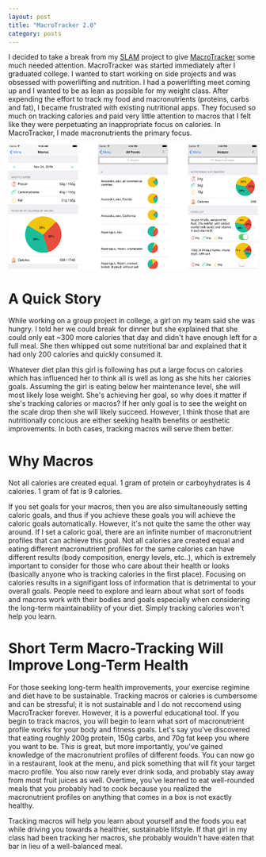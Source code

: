 ```yaml
---
layout: post
title: "MacroTracker 2.0"
category: posts
---
```


I decided to take a break from my [SLAM][slam] project to give [MacroTracker][MT] some much needed attention. MacroTracker was started immediately after I graduated college. I wanted to start working on side projects and was obsessed with powerlifting and nutrition. I had a powerlifting meet coming up and I wanted to be as lean as possible for my weight class. After expending the effort to track my food and macronutrients (proteins, carbs and fat), I became frustrated with existing nutritional apps. They focused so much on tracking calories and paid very little attention to macros that I felt like they were perpetuating an inappropriate focus on calories. In MacroTracker, I made macronutrients the primary focus.

![Image 1](/images/macrotracker.png)

# A Quick Story

While working on a group project in college, a girl on my team said she was hungry. I told her we could break for dinner but she explained that she could only eat ~300 more calories that day and didn't have enough left for a full meal. She then whipped out some nutritional bar and explained that it had only 200 calories and quickly consumed it.

Whatever diet plan this girl is following has put a large focus on calories which has influenced her to think all is well as long as she hits her calories goals. Assuming the girl is eating below her maintenance level, she will most likely lose weight. She's achieving her goal, so why does it matter if she's tracking calories or macros? If her only goal is to see the weight on the scale drop then she will likely succeed. However, I think those that are nutritionally concious are either seeking health benefits or aesthetic improvements. In both cases, tracking macros will serve them better.

# Why Macros

Not all calories are created equal. 1 gram of protein or carboyhydrates is 4 calories. 1 gram of fat is 9 calories.

If you set goals for your macros, then you are also simultaneously setting caloric goals, and thus if you achieve these goals you will achieve the caloric goals automatically. However, it's not quite the same the other way around. If I set a caloric goal, there are an infinite number of macronutrient profiles that can achieve this goal. Not all calories are created equal and eating different macronutrient profiles for the same calories can have different results (body composition, energy levels, etc..), which is extremely important to consider for those who care about their health or looks (basically anyone who is tracking calories in the first place). Focusing on calories results in a signifigant loss of information that is detrimental to your overall goals. People need to explore and learn about what sort of foods and macros work with their bodies and goals especially when considering the long-term maintainability of your diet. Simply tracking calories won't help you learn.

# Short Term Macro-Tracking Will Improve Long-Term Health

For those seeking long-term health improvements, your exercise regimine and diet have to be sustainable. Tracking macros or calories is cumbersome and can be stressful; it is not sustainable and I do not reccomend using MacroTracker forever. However, it is a powerful educational tool. If you begin to track macros, you will begin to learn what sort of macronutrient profile works for your body and fitness goals. Let's say you've discovered that eating roughly 200g protein, 150g carbs, and 70g fat keep you where you want to be. This is great, but more importantly, you've gained knowledge of the macronutrient profiles of different foods. You can now go in a restaurant, look at the menu, and pick something that will fit your target macro profile. You also now rarely ever drink soda, and probably stay away from most fruit juices as well. Overtime, you've learned to eat well-rounded meals that you probably had to cook because you realized the macronutrient profiles on anything that comes in a box is not exactly healthy.

Tracking macros will help you learn about yourself and the foods you eat while driving you towards a healthier, sustainable lifstyle. If that girl in my class had been tracking her macros, she probably wouldn't have eaten that bar in lieu of a well-balanced meal.

[slam]: http://en.wikipedia.org/wiki/Simultaneous_localization_and_mapping
[MT]: https://itunesconnect.apple.com/WebObjects/iTunesConnect.woa/ra/ng/app/595564255

